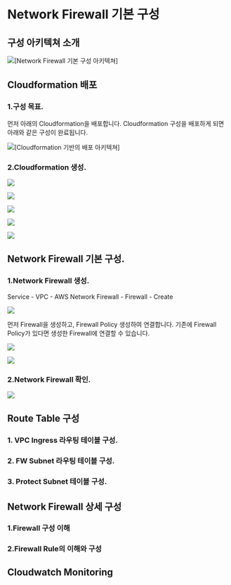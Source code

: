 # Network Firewall 기본 구성

## 구성  아키텍쳐 소개

![\[Network Firewall &#xAE30;&#xBCF8; &#xAD6C;&#xC131; &#xC544;&#xD0A4;&#xD14D;&#xCCD0;\]](../.gitbook/assets/image%20%287%29.png)





## Cloudformation 배포

### 1.구성 목표. 

먼저 아래의 Cloudformation을 배포합니다. Cloudformation 구성을 배포하게 되면 아래와 같은 구성이 완료됩니다.

![\[Cloudformation &#xAE30;&#xBC18;&#xC758; &#xBC30;&#xD3EC; &#xC544;&#xD0A4;&#xD14D;&#xCCD0;\]](../.gitbook/assets/image%20%283%29.png)

### 2.Cloudformation 생성. 

![](../.gitbook/assets/image%20%286%29.png)

![](../.gitbook/assets/image%20%282%29.png)

![](../.gitbook/assets/image%20%2810%29.png)

![](../.gitbook/assets/image%20%288%29.png)

![](../.gitbook/assets/image%20%289%29.png)



## Network Firewall 기본 구성. 

### 1.Network Firewall 생성. 



Service - VPC - AWS Network Firewall - Firewall - Create

![](../.gitbook/assets/image%20%285%29.png)

먼저 Firewall을 생성하고, Firewall Policy 생성하여 연결합니다. 기존에 Firewall Policy가 있다면 생성한 Firewall에 연결할 수 있습니다.

![](../.gitbook/assets/image%20%284%29.png)

![](../.gitbook/assets/image.png)

### 2.Network Firewall 확인. 

![](../.gitbook/assets/image%20%281%29.png)

## Route Table 구성

### 1. VPC Ingress 라우팅 테이블 구성. 

### 2. FW Subnet 라우팅 테이블 구성. 

### 3. Protect Subnet 테이블 구성. 



## Network Firewall 상세 구성

### 1.Firewall 구성 이해

### 2.Firewall Rule의 이해와 구성



## Cloudwatch Monitoring



